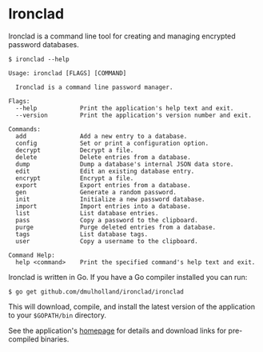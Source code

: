 
# Ironclad

Ironclad is a command line tool for creating and managing encrypted password databases.

    $ ironclad --help

    Usage: ironclad [FLAGS] [COMMAND]

      Ironclad is a command line password manager.

    Flags:
      --help            Print the application's help text and exit.
      --version         Print the application's version number and exit.

    Commands:
      add               Add a new entry to a database.
      config            Set or print a configuration option.
      decrypt           Decrypt a file.
      delete            Delete entries from a database.
      dump              Dump a database's internal JSON data store.
      edit              Edit an existing database entry.
      encrypt           Encrypt a file.
      export            Export entries from a database.
      gen               Generate a random password.
      init              Initialize a new password database.
      import            Import entries into a database.
      list              List database entries.
      pass              Copy a password to the clipboard.
      purge             Purge deleted entries from a database.
      tags              List database tags.
      user              Copy a username to the clipboard.

    Command Help:
      help <command>    Print the specified command's help text and exit.

Ironclad is written in Go. If you have a Go compiler installed you can run:

    $ go get github.com/dmulholland/ironclad/ironclad

This will download, compile, and install the latest version of the application to your `$GOPATH/bin` directory.

See the application's [homepage][] for details and download links for pre-compiled binaries.

[homepage]: http://mulholland.xyz/dev/ironclad/
